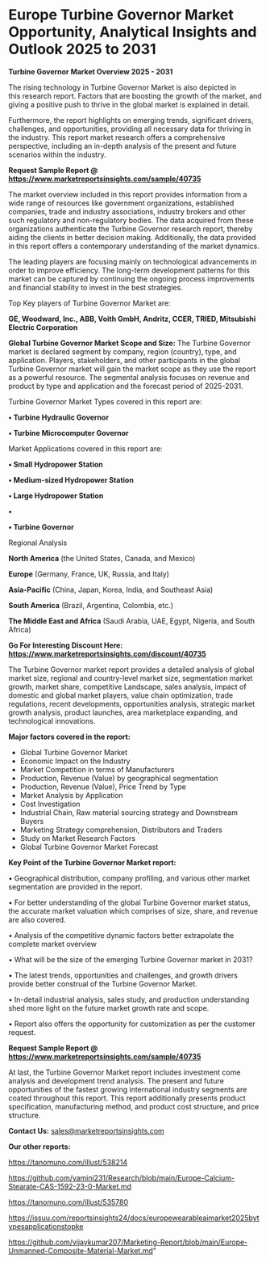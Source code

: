 # Europe Turbine Governor Market Opportunity, Analytical Insights and Outlook 2025 to 2031

<Strong> Turbine Governor Market Overview 2025 - 2031</strong>

The rising technology in Turbine Governor Market is also depicted in this research report. Factors that are boosting the growth of the market, and giving a positive push to thrive in the global market is explained in detail.

Furthermore, the report highlights on emerging trends, significant drivers, challenges, and opportunities, providing all necessary data for thriving in the industry. This report market research offers a comprehensive perspective, including an in-depth analysis of the present and future scenarios within the industry.

<strong>Request Sample Report @ <a href=https://www.marketreportsinsights.com/sample/40735>https://www.marketreportsinsights.com/sample/40735</a></strong>

The market overview included in this report provides information from a wide range of resources like government organizations, established companies, trade and industry associations, industry brokers and other such regulatory and non-regulatory bodies. The data acquired from these organizations authenticate the Turbine Governor research report, thereby aiding the clients in better decision making. Additionally, the data provided in this report offers a contemporary understanding of the market dynamics.

The leading players are focusing mainly on technological advancements in order to improve efficiency. The long-term development patterns for this market can be captured by continuing the ongoing process improvements and financial stability to invest in the best strategies.

Top Key players of Turbine Governor Market are:

<strong>GE, Woodward, Inc., ABB, Voith GmbH, Andritz, CCER, TRIED, Mitsubishi Electric Corporation</strong>

<strong><b>Global Turbine Governor Market Scope and Size:</b></strong>
The Turbine Governor market is declared segment by company, region (country), type, and application. Players, stakeholders, and other participants in the global Turbine Governor market will gain the market scope as they use the report as a powerful resource. The segmental analysis focuses on revenue and product by type and application and the forecast period of 2025-2031.

Turbine Governor Market Types covered in this report are:

<strong>•  Turbine Hydraulic Governor

•  Turbine Microcomputer Governor</strong>

Market Applications covered in this report are:

<strong>•  Small Hydropower Station

•  Medium-sized Hydropower Station

•  Large Hydropower Station

•  

•  Turbine Governor</strong> 

Regional Analysis

<strong>North America</strong> (the United States, Canada, and Mexico)

<strong>Europe</strong> (Germany, France, UK, Russia, and Italy)

<strong>Asia-Pacific</strong> (China, Japan, Korea, India, and Southeast Asia)

<strong>South America</strong> (Brazil, Argentina, Colombia, etc.)

<strong>The Middle East and Africa</strong> (Saudi Arabia, UAE, Egypt, Nigeria, and South Africa)

<strong>Go For Interesting Discount Here: <a href=https://www.marketreportsinsights.com/discount/40735>https://www.marketreportsinsights.com/discount/40735</a></strong>

The Turbine Governor market report provides a detailed analysis of global market size, regional and country-level market size, segmentation market growth, market share, competitive Landscape, sales analysis, impact of domestic and global market players, value chain optimization, trade regulations, recent developments, opportunities analysis, strategic market growth analysis, product launches, area marketplace expanding, and technological innovations.

<strong><b>Major factors covered in the report:</b></strong>
<ul>
  <li>Global Turbine Governor Market </li>
  <li>Economic Impact on the Industry</li>
  <li>Market Competition in terms of Manufacturers</li>
  <li>Production, Revenue (Value) by geographical segmentation</li>
  <li>Production, Revenue (Value), Price Trend by Type</li>
  <li>Market Analysis by Application</li>
  <li>Cost Investigation</li>
  <li>Industrial Chain, Raw material sourcing strategy and Downstream Buyers</li>
  <li>Marketing Strategy comprehension, Distributors and Traders</li>
  <li>Study on Market Research Factors</li>
  <li>Global Turbine Governor Market Forecast</li>
</ul>

<strong><b>Key Point of the Turbine Governor Market report:</b></strong>

• Geographical distribution, company profiling, and various other market segmentation are provided in the report.

• For better understanding of the global Turbine Governor market status, the accurate market valuation which comprises of size, share, and revenue are also covered.

• Analysis of the competitive dynamic factors better extrapolate the complete market overview

• What will be the size of the emerging Turbine Governor market in 2031?

• The latest trends, opportunities and challenges, and growth drivers provide better construal of the Turbine Governor Market.

• In-detail industrial analysis, sales study, and production understanding shed more light on the future market growth rate and scope.

• Report also offers the opportunity for customization as per the customer request.

<strong>Request Sample Report @ <a href=https://www.marketreportsinsights.com/sample/40735>https://www.marketreportsinsights.com/sample/40735</a></strong>

At last, the Turbine Governor Market report includes investment come analysis and development trend analysis. The present and future opportunities of the fastest growing international industry segments are coated throughout this report. This report additionally presents product specification, manufacturing method, and product cost structure, and price structure.

<strong>Contact Us:</strong>
sales@marketreportsinsights.com

<strong>Our other reports:</strong>

<a href=https://tanomuno.com/illust/538214>https://tanomuno.com/illust/538214</a>

<a href=https://github.com/yamini231/Research/blob/main/Europe-Calcium-Stearate-CAS-1592-23-0-Market.md>https://github.com/yamini231/Research/blob/main/Europe-Calcium-Stearate-CAS-1592-23-0-Market.md</a>

<a href=https://tanomuno.com/illust/535780>https://tanomuno.com/illust/535780</a>

<a href=https://issuu.com/reportsinsights24/docs/europewearableaimarket2025bytypesapplicationstopke>https://issuu.com/reportsinsights24/docs/europewearableaimarket2025bytypesapplicationstopke</a>

<a href=https://github.com/vijaykumar207/Marketing-Report/blob/main/Europe-Unmanned-Composite-Material-Market.md>https://github.com/vijaykumar207/Marketing-Report/blob/main/Europe-Unmanned-Composite-Material-Market.md</a>"
